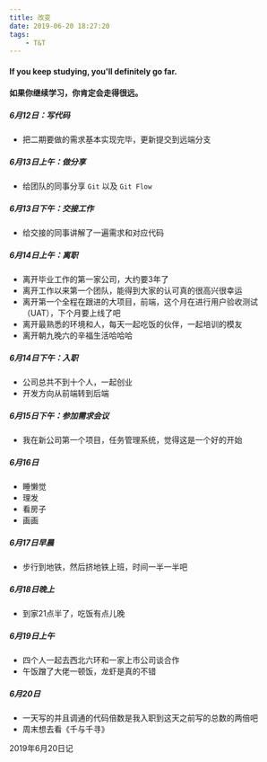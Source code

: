```yaml
---
title: 改变
date: 2019-06-20 18:27:20
tags:
    - T&T
---
```


#### If you keep studying, you'll definitely go far.
#### 如果你继续学习，你肯定会走得很远。

##### 6月12日：写代码
* 把二期要做的需求基本实现完毕，更新提交到远端分支

##### 6月13日上午：做分享
* 给团队的同事分享 `Git` 以及 `Git Flow`

##### 6月13日下午：交接工作
* 给交接的同事讲解了一遍需求和对应代码

##### 6月14日上午：离职
* 离开毕业工作的第一家公司，大约要3年了
* 离开工作以来第一个团队，能得到大家的认可真的很高兴很幸运
* 离开第一个全程在跟进的大项目，前端，这个月在进行用户验收测试（UAT），下个月要上线了吧
* 离开最熟悉的环境和人，每天一起吃饭的伙伴，一起培训的模友
* 离开朝九晚六的辛福生活哈哈哈

##### 6月14日下午：入职
* 公司总共不到十个人，一起创业
* 开发方向从前端转到后端

##### 6月15日下午：参加需求会议
* 我在新公司第一个项目，任务管理系统，觉得这是一个好的开始

##### 6月16日
* 睡懒觉
* 理发
* 看房子
* 画画

##### 6月17日早晨
* 步行到地铁，然后挤地铁上班，时间一半一半吧

##### 6月18日晚上
* 到家21点半了，吃饭有点儿晚

##### 6月19日上午
* 四个人一起去西北六环和一家上市公司谈合作
* 午饭蹭了大佬一顿饭，龙虾是真的不错

##### 6月20日
* 一天写的并且调通的代码倍数是我入职到这天之前写的总数的两倍吧
* 周末想去看《千与千寻》

2019年6月20日记